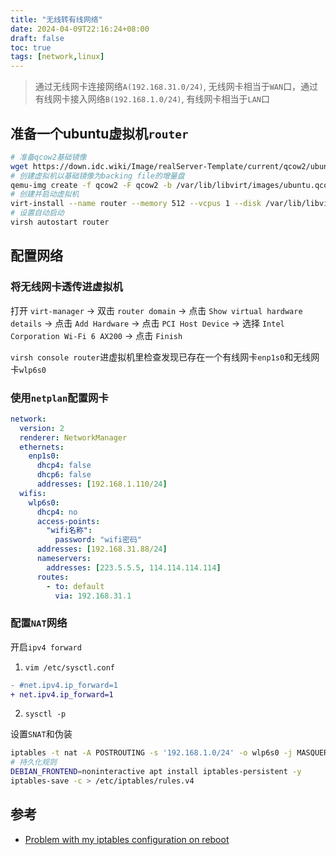 ```yaml
---
title: "无线转有线网络"
date: 2024-04-09T22:16:24+08:00
draft: false
toc: true
tags: [network,linux]
---
```


> 通过无线网卡连接网络`A(192.168.31.0/24)`, 无线网卡相当于`WAN`口，通过有线网卡接入网络`B(192.168.1.0/24)`, 有线网卡相当于`LAN`口

## 准备一个ubuntu虚拟机`router`

```bash
# 准备qcow2基础镜像
wget https://down.idc.wiki/Image/realServer-Template/current/qcow2/ubuntu22.qcow2 -O /var/lib/libvirt/images/ubuntu.qcow2
# 创建虚拟机以基础镜像为backing file的增量盘
qemu-img create -f qcow2 -F qcow2 -b /var/lib/libvirt/images/ubuntu.qcow2 /var/lib/libvirt/disks/router.qcow2 20G
# 创建并启动虚拟机
virt-install --name router --memory 512 --vcpus 1 --disk /var/lib/libvirt/disks/router.qcow2,bus=sata --import --os-variant ubuntu22.10 --network bridge=br0 --noautoconsole
# 设置自动启动
virsh autostart router
```

## 配置网络

### 将无线网卡透传进虚拟机

打开 `virt-manager` -> 双击 `router domain` -> 点击 `Show virtual hardware details` -> 点击 `Add Hardware` -> 点击 `PCI Host Device` -> 选择 `Intel Corporation Wi-Fi 6 AX200` -> 点击 `Finish`

`virsh console router`进虚拟机里检查发现已存在一个有线网卡`enp1s0`和无线网卡`wlp6s0`

### 使用`netplan`配置网卡

```yaml
network:
  version: 2
  renderer: NetworkManager
  ethernets:
    enp1s0:
      dhcp4: false
      dhcp6: false
      addresses: [192.168.1.110/24]
  wifis:
    wlp6s0:
      dhcp4: no
      access-points:
        "wifi名称":
          password: "wifi密码"
      addresses: [192.168.31.88/24]
      nameservers:
        addresses: [223.5.5.5, 114.114.114.114]
      routes:
        - to: default
          via: 192.168.31.1
```

### 配置`NAT`网络

开启`ipv4 forward`

1. `vim /etc/sysctl.conf`

```diff
- #net.ipv4.ip_forward=1
+ net.ipv4.ip_forward=1
```

2. `sysctl -p`

设置`SNAT`和伪装

```bash
iptables -t nat -A POSTROUTING -s '192.168.1.0/24' -o wlp6s0 -j MASQUERADE
# 持久化规则
DEBIAN_FRONTEND=noninteractive apt install iptables-persistent -y
iptables-save -c > /etc/iptables/rules.v4
```

## 参考

- [Problem with my iptables configuration on reboot](https://askubuntu.com/questions/1452706/problem-with-my-iptables-configuration-on-reboot)



